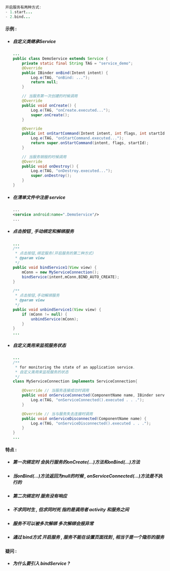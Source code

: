 ```java
开启服务有两种方式:
- 1.start...
- 2.bind...
```

#### 示例 :

* ##### 自定义类继承Service

  ```java
  ...
  public class DemoService extends Service {
      private static final String TAG = "service_demo";
      @Override
      public IBinder onBind(Intent intent) {
          Log.e(TAG, "onBind: ...");
          return null;
      }

      // 当服务第一次创建的时候调用
      @Override
      public void onCreate() {
          Log.e(TAG, "onCreate.executed...");
          super.onCreate();
      }

      @Override
      public int onStartCommand(Intent intent, int flags, int startId) {
          Log.e(TAG, "onStartCommand.executed...");
          return super.onStartCommand(intent, flags, startId);
      }

      // 当服务销毁的时候调用
      @Override
      public void onDestroy() {
          Log.e(TAG, "onDestroy.executed...");
          super.onDestroy();
      }
  }
  ```
* ##### 在清单文件中注册 service

  ```xml
  ...
  <service android:name=".DemoService"/>
  ...
  ```
* ##### 点击按钮 , 手动绑定和解绑服务

  ```java
  ...
  /**
   * 点击按钮,绑定服务(开启服务的第二种方式)
   * @param view
   */
  public void bindService1(View view) {
      mConn = new MyServiceConnection();
      bindService(intent,mConn,BIND_AUTO_CREATE);
  }

  /**
   * 点击按钮,手动解绑服务
   * @param view
   */
  public void unbindService1(View view) {
      if (mConn != null) {
          unbindService(mConn);
      }
  }
  ...
  ```
* ##### 自定义类用来监视服务状态

  ```java
  ...
  /**
   * for monitoring the state of an application service.
   * 自定义类用来监视服务的状态
   */
  class MyServiceConnection implements ServiceConnection{

      @Override // 当服务连接成功时调用
      public void onServiceConnected(ComponentName name, IBinder service) {
          Log.e(TAG, "onServiceConnected().executed . . .");
      }

      @Override // 当与服务失去连接时调用
      public void onServiceDisconnected(ComponentName name) {
          Log.e(TAG, "onServiceDisconnected().executed . . .");
      }
  }
  ...
  ```

#### 特点 :

* ##### 第一次绑定时 会执行服务的onCreate\(...\)方法和onBind\(...\)方法
* ##### 当onBind\(...\)方法返回为null的时候 , onServiceConnected\(...\)方法是不执行的
* ##### 第二次绑定时  服务没有响应
* ##### 不求同时生 , 但求同时死  指的是调用者 activity 和服务之间
* ##### 服务不可以被多次解绑 多次解绑会报异常
* ##### 通过 bind方式 开启服务 , 服务不能在设置页面找到 , 相当于是一个隐形的服务

#### 疑问 :

* ##### 为什么要引入 bindService ?



